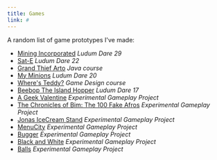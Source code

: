```yaml
---
title: Games
link: #
---
```


A random list of game prototypes I've made:

* [Mining Incorporated][] *Ludum Dare 29*
* [Sat-E][] *Ludum Dare 22*
* [Grand Thief Arto][] *Java course*
* [My Minions][] *Ludum Dare 20*
* [Where's Teddy?][] *Game Design course*
* [Beebop The Island Hopper][] *Ludum Dare 17*
* [A Geek Valentine][] *Experimental Gameplay Project*
* [The Chronicles of Bim: The 100 Fake Afros][] *Experimental Gameplay Project*
* [Jonas IceCream Stand][] *Experimental Gameplay Project*
* [MenuCity][] *Experimental Gameplay Project*
* [Bugger][] *Experimental Gameplay Project*
* [Black and White][] *Experimental Gameplay Project*
* [Balls][] *Experimental Gameplay Project*

[SFML]: http://www.sfml-dev.org/ "SFML graphics library for C++"
[Mining Incorporated]: /blog/2014/04/28/mining-incorporated/ "Mining Incorporated"
[Sat-E]: /blog/2011/12/19/sat-e/ "Sat-E"
[My Minions]: /blog/2011/05/02/my_minions/ "My Minions"
[Where's Teddy?]: /blog/2010/06/06/wheres_teddy/ "Where's Teddy?"
[Beebop The Island Hopper]: /blog/2010/04/26/beebop_the_island_hopper/ "Beebop The Island Hopper"
[A Geek Valentine]: /blog/2010/02/28/a_geek_valentine/ "A Geek Valentine"
[The Chronicles of Bim: The 100 Fake Afros]: /blog/2010/01/16/the_chronicles_of_bim_the_100_fake_afros/ "The Chronicles of Bim: The 100 Fake Afros"
[Jonas IceCream Stand]: /blog/2009/11/25/jonas_icecream_stand/ "Jonas IceCream Stand"
[MenuCity]: /blog/2009/10/13/menucity/ "MenuCity"
[Bugger]: /blog/2009/09/20/bugger/ "Bugger"
[Black and White]: /blog/2009/08/20/black_and_white/ "Black and White"
[Balls]: /blog/2009/08/01/balls/ "Balls"
[Grand Thief Arto]: /blog/2011/10/19/grand_thief_arto/ "Grand Thief Arto"
